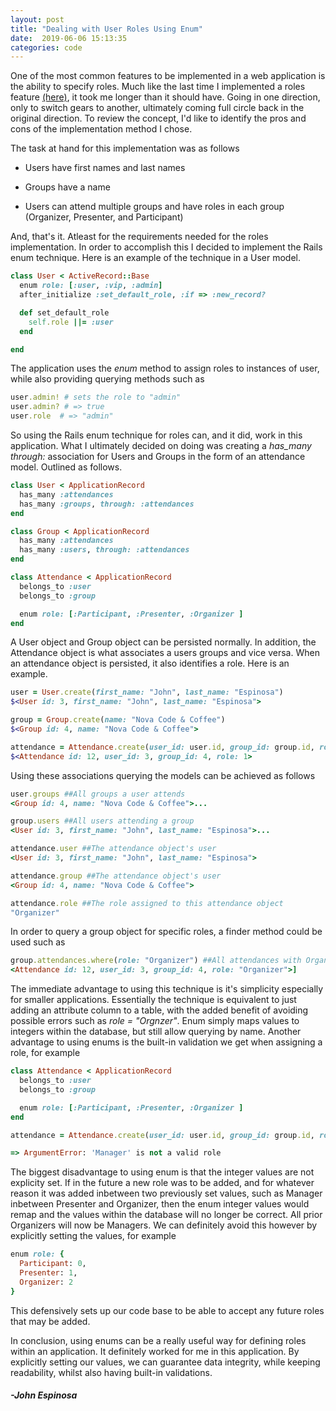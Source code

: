 ```yaml
---
layout: post
title: "Dealing with User Roles Using Enum"
date:  2019-06-06 15:13:35
categories: code
---
```


One of the most common features to be implemented in a web application is the ability to specify roles. Much like the last time I implemented a roles feature [(here)](https://github.com/johnfelixespinosa/React-Practice/tree/master/instagram-mock), it took me longer than it should have. Going in one direction, only to switch gears to another, ultimately coming full circle back in the original direction. To review the concept, I'd like to identify the pros and cons of the implementation method I chose.

The task at hand for this implementation was as follows 

- Users have first names and last names

- Groups have a name

- Users can attend multiple groups and have roles in each group (Organizer, Presenter, and Participant)

And, that's it. Atleast for the requirements needed for the roles implementation. In order to accomplish this I decided to implement the Rails enum technique. Here is an example of the technique in a User model. 

```ruby
class User < ActiveRecord::Base
  enum role: [:user, :vip, :admin]
  after_initialize :set_default_role, :if => :new_record?

  def set_default_role
    self.role ||= :user
  end

end
```
The application uses the *enum* method to assign roles to instances of user, while also providing querying methods such as 
```ruby
user.admin! # sets the role to "admin"
user.admin? # => true
user.role  # => "admin"
```

So using the Rails enum technique for roles can, and it did, work in this application. What I ultimately decided on doing was creating a *has_many through:* association for Users and Groups in the form of an attendance model. Outlined as follows. 
```ruby
class User < ApplicationRecord
  has_many :attendances
  has_many :groups, through: :attendances
end

class Group < ApplicationRecord
  has_many :attendances
  has_many :users, through: :attendances
end

class Attendance < ApplicationRecord
  belongs_to :user
  belongs_to :group

  enum role: [:Participant, :Presenter, :Organizer ]
end
```

A User object and Group object can be persisted normally. In addition, the Attendance object is what associates a users groups and vice versa. When an attendance object is persisted, it also identifies a role. Here is an example.

```ruby
user = User.create(first_name: "John", last_name: "Espinosa")
$<User id: 3, first_name: "John", last_name: "Espinosa">

group = Group.create(name: "Nova Code & Coffee")
$<Group id: 4, name: "Nova Code & Coffee">

attendance = Attendance.create(user_id: user.id, group_id: group.id, role: 1)
$<Attendance id: 12, user_id: 3, group_id: 4, role: 1>
```

Using these associations querying the models can be achieved as follows

```ruby
user.groups ##All groups a user attends
<Group id: 4, name: "Nova Code & Coffee">...

group.users ##All users attending a group
<User id: 3, first_name: "John", last_name: "Espinosa">...

attendance.user ##The attendance object's user
<User id: 3, first_name: "John", last_name: "Espinosa">

attendance.group ##The attendance object's user
<Group id: 4, name: "Nova Code & Coffee">

attendance.role ##The role assigned to this attendance object
"Organizer"
```

In order to query a group object for specific roles, a finder method could be used such as

```ruby
group.attendances.where(role: "Organizer") ##All attendances with Organizer role
<Attendance id: 12, user_id: 3, group_id: 4, role: "Organizer">]
```
The immediate advantage to using this technique is it's simplicity especially for smaller applications. Essentially the technique is equivalent to just adding an attribute column to a table, with the added benefit of avoiding possible errors such as *role = "Orgnzer"*. Enum simply maps values to integers within the database, but still allow querying by name. Another advantage to using enums is the built-in validation we get when assigning a role, for example 

```ruby
class Attendance < ApplicationRecord
  belongs_to :user
  belongs_to :group

  enum role: [:Participant, :Presenter, :Organizer ]
end

attendance = Attendance.create(user_id: user.id, group_id: group.id, role: "Manager")

=> ArgumentError: 'Manager' is not a valid role
```

The biggest disadvantage to using enum is that the integer values are not explicity set. If in the future a new role was to be added, and for whatever reason it was added inbetween two previously set values, such as Manager inbetween Presenter and Organizer, then the enum integer values would remap and the values within the database will no longer be correct. All prior Organizers will now be Managers. We can definitely avoid this however by explicitly setting the values, for example

```ruby
enum role: {
  Participant: 0,
  Presenter: 1,
  Organizer: 2
}
```

This defensively sets up our code base to be able to accept any future roles that may be added. 

In conclusion, using enums can be a really useful way for defining roles within an application. It definitely worked for me in this application. By explicitly setting our values, we can guarantee data integrity, while keeping readability, whilst also having built-in validations. 




#### _-John Espinosa_  